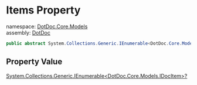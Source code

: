 ﻿# Items Property

namespace: [DotDoc\.Core\.Models](../../DotDoc.Core.Models.md)<br />
assembly: [DotDoc](../../../DotDoc.md)



```csharp
public abstract System.Collections.Generic.IEnumerable<DotDoc.Core.Models.IDocItem>? Items { get; };
```

## Property Value

[System\.Collections\.Generic\.IEnumerable\<DotDoc\.Core\.Models\.IDocItem\>?](https://docs.microsoft.com/ja-jp/dotnet/api/System.Collections.Generic.IEnumerable-1)


